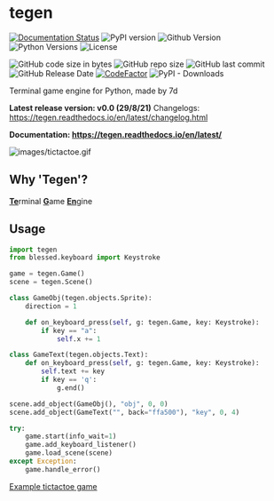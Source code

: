 # tegen

[![Documentation Status](https://readthedocs.org/projects/tegen/badge/?version=latest)](https://tegen.readthedocs.io/en/latest/?badge=latest)
![PyPI version](https://img.shields.io/pypi/v/tegen)
![Github Version](https://img.shields.io/github/v/release/iiiii7d/tegen?include_prereleases)
![Python Versions](https://img.shields.io/pypi/pyversions/tegen)
![License](https://img.shields.io/github/license/iiiii7d/tegen)

![GitHub code size in bytes](https://img.shields.io/github/languages/code-size/iiiii7d/tegen)
![GitHub repo size](https://img.shields.io/github/repo-size/iiiii7d/tegen)
![GitHub last commit](https://img.shields.io/github/last-commit/iiiii7d/tegen)
![GitHub Release Date](https://img.shields.io/github/release-date-pre/iiiii7d/tegen)
[![CodeFactor](https://www.codefactor.io/repository/github/iiiii7d/tegen/badge)](https://www.codefactor.io/repository/github/iiiii7d/tegen)
![PyPI - Downloads](https://img.shields.io/pypi/dm/tegen)

Terminal game engine for Python, made by 7d

**Latest release version: v0.0 (29/8/21)**
Changelogs: https://tegen.readthedocs.io/en/latest/changelog.html

**Documentation: https://tegen.readthedocs.io/en/latest/**

![images/tictactoe.gif](images/tictactoe.gif)

## Why 'Tegen'?
<u>**Te**</u>rminal <u>**G**</u>ame <u>**En**</u>gine

## Usage
```python
import tegen
from blessed.keyboard import Keystroke

game = tegen.Game()
scene = tegen.Scene()

class GameObj(tegen.objects.Sprite):
    direction = 1

    def on_keyboard_press(self, g: tegen.Game, key: Keystroke):
        if key == "a":
            self.x += 1

class GameText(tegen.objects.Text):
    def on_keyboard_press(self, g: tegen.Game, key: Keystroke):
        self.text += key
        if key == 'q':
            g.end()

scene.add_object(GameObj(), "obj", 0, 0)
scene.add_object(GameText("", back="ffa500"), "key", 0, 4)

try:
    game.start(info_wait=1)
    game.add_keyboard_listener()
    game.load_scene(scene)
except Exception:
    game.handle_error()
```

[Example tictactoe game](https://github.com/iiiii7d/tegen/blob/main/tegen/examples/tictactoe.py)